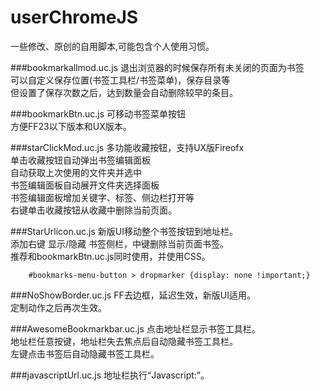 userChromeJS
============
一些修改、原创的自用脚本,可能包含个人使用习惯。

###bookmarkallmod.uc.js
退出浏览器的时候保存所有未关闭的页面为书签<br /> 
可以自定义保存位置(书签工具栏/书签菜单)，保存目录等<br /> 
但设置了保存次数之后，达到数量会自动删除较早的条目。

###bookmarkBtn.uc.js
可移动书签菜单按钮<br /> 
方便FF23以下版本和UX版本。

###starClickMod.uc.js
多功能收藏按钮，支持UX版Fireofx<br /> 
单击收藏按钮自动弹出书签编辑面板<br /> 
自动获取上次使用的文件夹并选中<br /> 
书签编辑面板自动展开文件夹选择面板<br /> 
书签编辑面板增加关键字、标签、侧边栏打开等<br /> 
右键单击收藏按钮从收藏中删除当前页面。

###StarUrlicon.uc.js
新版UI移动整个书签按钮到地址栏。<br /> 
添加右键 显示/隐藏 书签侧栏，中键删除当前页面书签。<br /> 
推荐和bookmarkBtn.uc.js同时使用，并使用CSS。

		#bookmarks-menu-button > dropmarker {display: none !important;}

###NoShowBorder.uc.js
FF去边框，延迟生效，新版UI适用。<br /> 
定制动作之后再次生效。

###AwesomeBookmarkbar.uc.js
点击地址栏显示书签工具栏。<br /> 
地址栏任意按键，地址栏失去焦点后自动隐藏书签工具栏。<br /> 
左键点击书签后自动隐藏书签工具栏。

###javascriptUrl.uc.js
地址栏执行“Javascript:”。